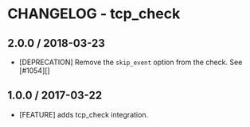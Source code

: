 # CHANGELOG - tcp_check

## 2.0.0 / 2018-03-23

* [DEPRECATION] Remove the `skip_event` option from the check. See [#1054][]

## 1.0.0 / 2017-03-22

* [FEATURE] adds tcp_check integration.
